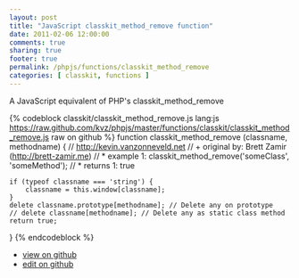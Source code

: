 ```yaml
---
layout: post
title: "JavaScript classkit_method_remove function"
date: 2011-02-06 12:00:00
comments: true
sharing: true
footer: true
permalink: /phpjs/functions/classkit_method_remove
categories: [ classkit, functions ]
---
```

A JavaScript equivalent of PHP's classkit_method_remove
<!-- more -->
{% codeblock classkit/classkit_method_remove.js lang:js https://raw.github.com/kvz/phpjs/master/functions/classkit/classkit_method_remove.js raw on github %}
function classkit_method_remove (classname, methodname) {
    // http://kevin.vanzonneveld.net
    // +   original by: Brett Zamir (http://brett-zamir.me)
    // *     example 1: classkit_method_remove('someClass', 'someMethod');
    // *     returns 1: true

    if (typeof classname === 'string') {
        classname = this.window[classname];
    }
    delete classname.prototype[methodname]; // Delete any on prototype
    // delete classname[methodname]; // Delete any as static class method
    return true;
}
{% endcodeblock %}
<ul>
 <li><a href="https://github.com/kvz/phpjs/blob/master/functions/classkit/classkit_method_remove.js">view on github</a></li>
 <li><a href="https://github.com/kvz/phpjs/edit/master/functions/classkit/classkit_method_remove.js">edit on github</a></li>
</ul>

